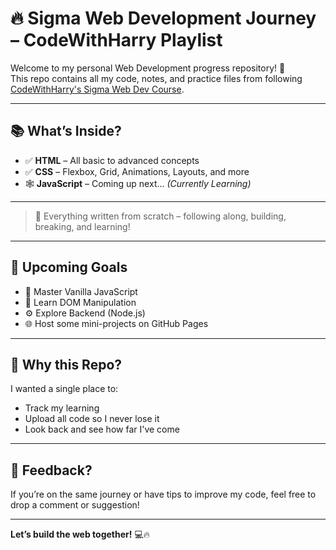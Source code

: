 # 🔥 Sigma Web Development Journey – CodeWithHarry Playlist

Welcome to my personal Web Development progress repository! 🚀  
This repo contains all my code, notes, and practice files from following [CodeWithHarry's Sigma Web Dev Course](https://www.youtube.com/playlist?list=PLu0W_9lII9agx66oZnT6IyhcMIbUMNMdt).

---

## 📚 What’s Inside?

- ✅ **HTML** – All basic to advanced concepts
- ✅ **CSS** – Flexbox, Grid, Animations, Layouts, and more
- 🕸️ **JavaScript** – Coming up next... *(Currently Learning)*

---
> 🧠 Everything written from scratch – following along, building, breaking, and learning!

---

## 🚧 Upcoming Goals

- 📌 Master Vanilla JavaScript
- 🔌 Learn DOM Manipulation
- ⚙️ Explore Backend (Node.js)
- 🌐 Host some mini-projects on GitHub Pages

---

## 🙌 Why this Repo?

I wanted a single place to:
- Track my learning
- Upload all code so I never lose it
- Look back and see how far I've come

---

## 💬 Feedback?

If you’re on the same journey or have tips to improve my code, feel free to drop a comment or suggestion!

---

**Let’s build the web together!** 💻🔥


